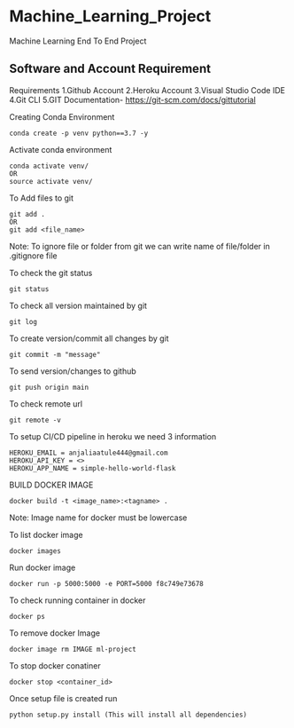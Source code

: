 # Machine_Learning_Project
Machine Learning End To End Project

## Software and Account Requirement
Requirements
1.Github Account
2.Heroku Account
3.Visual Studio Code IDE
4.Git CLI
5.GIT Documentation- https://git-scm.com/docs/gittutorial


Creating Conda Environment
```
conda create -p venv python==3.7 -y
```

Activate conda environment
```
conda activate venv/
OR
source activate venv/
```

To Add files to git
```
git add .
OR
git add <file_name>
```

Note: To ignore file or folder from git we can write name of file/folder in .gitignore file

To check the git status
```
git status
```

To check all version maintained by git
```
git log
```

To create version/commit all changes by git
```
git commit -m "message"
```

To send version/changes to github
```
git push origin main
```

To check remote url
```
git remote -v
```

To setup CI/CD pipeline in heroku we need 3 information
```
HEROKU_EMAIL = anjaliaatule444@gmail.com
HEROKU_API_KEY = <>
HEROKU_APP_NAME = simple-hello-world-flask
```

BUILD DOCKER IMAGE
```
docker build -t <image_name>:<tagname> .
```

Note: Image name for docker must be lowercase

To list docker image
```
docker images
```

Run docker image
```
docker run -p 5000:5000 -e PORT=5000 f8c749e73678
```

To check running container in docker
```
docker ps
```

To remove docker Image
```
docker image rm IMAGE ml-project 
```

To stop docker conatiner
```
docker stop <container_id>
```

Once setup file is created run 
```
python setup.py install (This will install all dependencies)
```